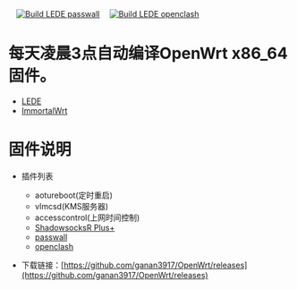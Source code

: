 　[![Build LEDE passwall](https://github.com/ganan3917/Build_OpenWrt/actions/workflows/Build%20LEDE%20passwall.yml/badge.svg?event=workflow_dispatch)](https://github.com/ganan3917/Build_OpenWrt/actions/workflows/Build%20LEDE%20passwall.yml)　
 [![Build LEDE openclash](https://github.com/ganan3917/Build_OpenWrt/actions/workflows/Build%20LEDE%20openclash.yml/badge.svg?event=workflow_dispatch)](https://github.com/ganan3917/Build_OpenWrt/actions/workflows/Build%20LEDE%20openclash.yml)

# 每天凌晨3点自动编译OpenWrt x86_64 固件。
- [LEDE](https://github.com/coolsnowwolf/lede)
- [ImmortalWrt](https://github.com/ImmortalWrt/ImmortalWrt)
# 固件说明

- 插件列表
   - aotureboot(定时重启)
   - vlmcsd(KMS服务器)
   - accesscontrol(上网时间控制)
   - [ShadowsocksR Plus+](https://github.com/fw876/helloworld.git)
   - [passwall](https://github.com/xiaorouji/openwrt-passwall)
   - [openclash](https://github.com/vernesong/OpenClash)

- 下载链接：[https://github.com/ganan3917/OpenWrt/releases](https://github.com/ganan3917/OpenWrt/releases)


